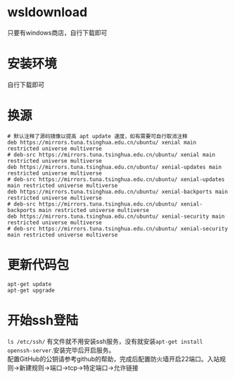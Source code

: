# wsldownload
只要有windows商店，自行下载即可  

# 安装环境
自行下载即可

# 换源
    # 默认注释了源码镜像以提高 apt update 速度，如有需要可自行取消注释  
    deb https://mirrors.tuna.tsinghua.edu.cn/ubuntu/ xenial main restricted universe multiverse  
    # deb-src https://mirrors.tuna.tsinghua.edu.cn/ubuntu/ xenial main restricted universe multiverse  
    deb https://mirrors.tuna.tsinghua.edu.cn/ubuntu/ xenial-updates main restricted universe multiverse  
    # deb-src https://mirrors.tuna.tsinghua.edu.cn/ubuntu/ xenial-updates main restricted universe multiverse  
    deb https://mirrors.tuna.tsinghua.edu.cn/ubuntu/ xenial-backports main restricted universe multiverse  
    # deb-src https://mirrors.tuna.tsinghua.edu.cn/ubuntu/ xenial-backports main restricted universe multiverse  
    deb https://mirrors.tuna.tsinghua.edu.cn/ubuntu/ xenial-security main restricted universe multiverse  
    # deb-src https://mirrors.tuna.tsinghua.edu.cn/ubuntu/ xenial-security main restricted universe multiverse  

# 更新代码包
`apt-get update`   
`apt-get upgrade`  

# 开始ssh登陆
`ls /etc/ssh/` 有文件就不用安装ssh服务，没有就安装`apt-get install openssh-server`.安装完毕后开启服务。   
配置GitHub的公钥请参考github的帮助，完成后配置防火墙开启22端口。入站规则->新建规则->端口->tcp->特定端口->允许链接  

